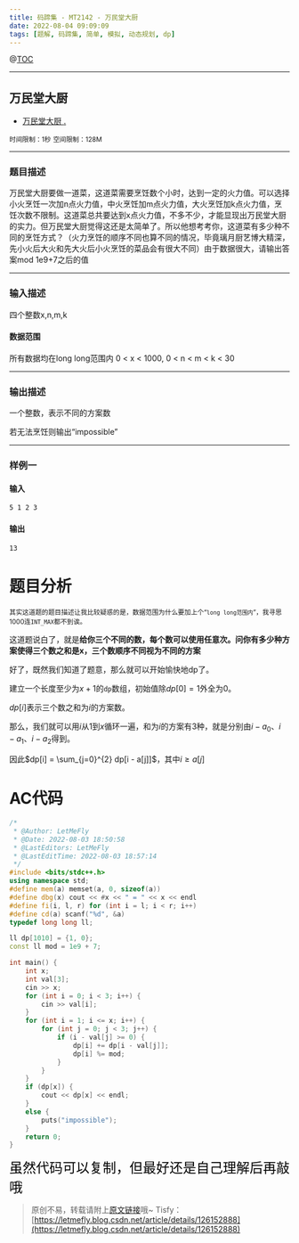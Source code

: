 ```yaml
---
title: 码蹄集 - MT2142 - 万民堂大厨
date: 2022-08-04 09:09:09
tags: [题解, 码蹄集, 简单, 模拟, 动态规划, dp]
---
```


@[TOC](传送门)


---


## 万民堂大厨

+ <a href="https://matiji.net/exam/brushquestion/142/3181/1DC60EA6DF83A333301CFFE1407FBA59"> 万民堂大厨 </a> <a href="https://matiji.net/exam/dohomework/1405/2">.</a>

<small>时间限制：1秒</small>
<small>空间限制：128M</small>



---



### 题目描述

万民堂大厨要做一道菜，这道菜需要烹饪数个小时，达到一定的火力值。可以选择小火烹饪一次加n点火力值，中火烹饪加m点火力值，大火烹饪加k点火力值，烹饪次数不限制。这道菜总共要达到x点火力值，不多不少，才能显现出万民堂大厨的实力。但万民堂大厨觉得这还是太简单了。所以他想考考你，这道菜有多少种不同的烹饪方式？（火力烹饪的顺序不同也算不同的情况，毕竟璃月厨艺博大精深，先小火后大火和先大火后小火烹饪的菜品会有很大不同）由于数据很大，请输出答案mod 1e9+7之后的值
​


---

### 输入描述



四个整数x,n,m,k


#### 数据范围

所有数据均在long long范围内
0 < x < 1000, 0 < n < m < k < 30

---


### 输出描述


一个整数，表示不同的方案数

若无法烹饪则输出“impossible”



---


### 样例一

#### 输入

```
5 1 2 3
```

#### 输出

```
13
```




# 题目分析

<small>其实这道题的题目描述让我比较疑惑的是，数据范围为什么要加上个“```long long范围内```”，我寻思1000连```INT_MAX```都不到诶。</small>

这道题说白了，就是**给你三个不同的数，每个数可以使用任意次。问你有多少种方案使得三个数之和是x，三个数顺序不同视为不同的方案**

好了，既然我们知道了题意，那么就可以开始愉快地dp了。

建立一个长度至少为$x + 1$的```dp```数组，初始值除$dp[0]=1$外全为$0$。

$dp[i]$表示三个数之和为$i$的方案数。

那么，我们就可以用$i$从$1$到$x$循环一遍，和为$i$的方案有$3$种，就是分别由$i-a_0$、$i-a_1$、$i-a_2$得到。

因此$dp[i] = \sum_{j=0}^{2} dp[i - a[j]]$，其中$i \geq a[j]$


# AC代码

```cpp
/*
 * @Author: LetMeFly
 * @Date: 2022-08-03 18:50:58
 * @LastEditors: LetMeFly
 * @LastEditTime: 2022-08-03 18:57:14
 */
#include <bits/stdc++.h>
using namespace std;
#define mem(a) memset(a, 0, sizeof(a))
#define dbg(x) cout << #x << " = " << x << endl
#define fi(i, l, r) for (int i = l; i < r; i++)
#define cd(a) scanf("%d", &a)
typedef long long ll;

ll dp[1010] = {1, 0};
const ll mod = 1e9 + 7;

int main() {
    int x;
    int val[3];
    cin >> x;
    for (int i = 0; i < 3; i++) {
        cin >> val[i];
    }
    for (int i = 1; i <= x; i++) {
        for (int j = 0; j < 3; j++) {
            if (i - val[j] >= 0) {
                dp[i] += dp[i - val[j]];
                dp[i] %= mod;
            }
        }
    }
    if (dp[x]) {
        cout << dp[x] << endl;
    }
    else {
        puts("impossible");
    }
    return 0;
}
```

<font color="black" face="楷体" size="5px">虽然代码可以复制，但最好还是自己理解后再敲哦</font>

<!-- <font color="black" face="楷体" size="5px">每周提前更新菁英班周赛题解，点关注，不迷路</font> -->

>原创不易，转载请附上[原文链接](https://leetcode.letmefly.xyz/2022/08/04/MaTiJi%20-%20MT2142%20-%20%E4%B8%87%E6%B0%91%E5%A0%82%E5%A4%A7%E5%8E%A8/)哦~
>Tisfy：[https://letmefly.blog.csdn.net/article/details/126152888](https://letmefly.blog.csdn.net/article/details/126152888)